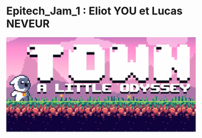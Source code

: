 # Epitech_Jam_1 : Eliot YOU et Lucas NEVEUR
![Header](https://github.com/Lucas9h/Epitech_Jam_1_Lucas_NEVEUR_Eliot_YOU/blob/main/Sprites/Github_Social_Preview.png)
